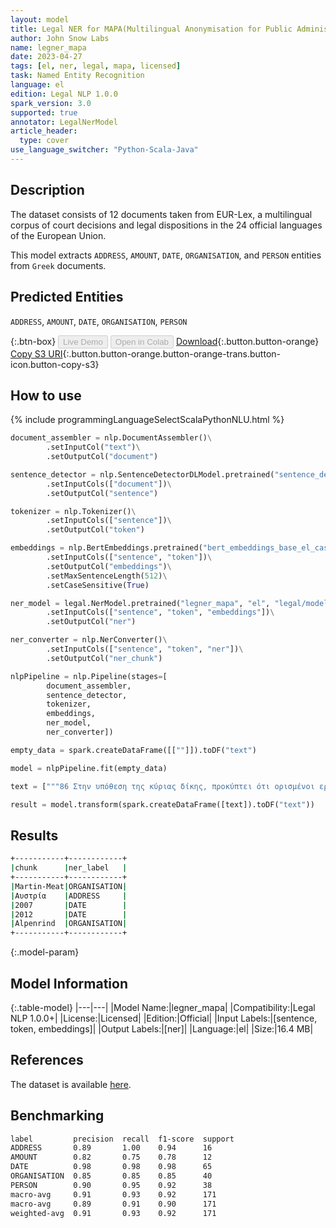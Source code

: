 ```yaml
---
layout: model
title: Legal NER for MAPA(Multilingual Anonymisation for Public Administrations)
author: John Snow Labs
name: legner_mapa
date: 2023-04-27
tags: [el, ner, legal, mapa, licensed]
task: Named Entity Recognition
language: el
edition: Legal NLP 1.0.0
spark_version: 3.0
supported: true
annotator: LegalNerModel
article_header:
  type: cover
use_language_switcher: "Python-Scala-Java"
---
```


## Description

The dataset consists of 12 documents taken from EUR-Lex, a multilingual corpus of court decisions and legal dispositions in the 24 official languages of the European Union.

This model extracts `ADDRESS`, `AMOUNT`, `DATE`, `ORGANISATION`, and `PERSON` entities from `Greek` documents.

## Predicted Entities

`ADDRESS`, `AMOUNT`, `DATE`, `ORGANISATION`, `PERSON`

{:.btn-box}
<button class="button button-orange" disabled>Live Demo</button>
<button class="button button-orange" disabled>Open in Colab</button>
[Download](https://s3.amazonaws.com/auxdata.johnsnowlabs.com/legal/models/legner_mapa_el_1.0.0_3.0_1682590655353.zip){:.button.button-orange}
[Copy S3 URI](s3://auxdata.johnsnowlabs.com/legal/models/legner_mapa_el_1.0.0_3.0_1682590655353.zip){:.button.button-orange.button-orange-trans.button-icon.button-copy-s3}

## How to use



<div class="tabs-box" markdown="1">
{% include programmingLanguageSelectScalaPythonNLU.html %}

```python
document_assembler = nlp.DocumentAssembler()\
        .setInputCol("text")\
        .setOutputCol("document")

sentence_detector = nlp.SentenceDetectorDLModel.pretrained("sentence_detector_dl", "xx")\
        .setInputCols(["document"])\
        .setOutputCol("sentence")

tokenizer = nlp.Tokenizer()\
        .setInputCols(["sentence"])\
        .setOutputCol("token")

embeddings = nlp.BertEmbeddings.pretrained("bert_embeddings_base_el_cased", "el")\
        .setInputCols(["sentence", "token"])\
        .setOutputCol("embeddings")\
        .setMaxSentenceLength(512)\
        .setCaseSensitive(True)

ner_model = legal.NerModel.pretrained("legner_mapa", "el", "legal/models")\
        .setInputCols(["sentence", "token", "embeddings"])\
        .setOutputCol("ner")

ner_converter = nlp.NerConverter()\
        .setInputCols(["sentence", "token", "ner"])\
        .setOutputCol("ner_chunk")

nlpPipeline = nlp.Pipeline(stages=[
        document_assembler,
        sentence_detector,
        tokenizer,
        embeddings,
        ner_model,
        ner_converter])

empty_data = spark.createDataFrame([[""]]).toDF("text")

model = nlpPipeline.fit(empty_data)

text = ["""86 Στην υπόθεση της κύριας δίκης, προκύπτει ότι ορισμένοι εργαζόμενοι της Martin‑Meat αποσπάσθηκαν στην Αυστρία κατά την περίοδο μεταξύ του έτους 2007 και του έτους 2012, για την εκτέλεση εργασιών τεμαχισμού κρέατος σε εγκαταστάσεις της Alpenrind."""]

result = model.transform(spark.createDataFrame([text]).toDF("text"))
```

</div>

## Results

```bash
+-----------+------------+
|chunk      |ner_label   |
+-----------+------------+
|Martin‑Meat|ORGANISATION|
|Αυστρία    |ADDRESS     |
|2007       |DATE        |
|2012       |DATE        |
|Alpenrind  |ORGANISATION|
+-----------+------------+
```

{:.model-param}
## Model Information

{:.table-model}
|---|---|
|Model Name:|legner_mapa|
|Compatibility:|Legal NLP 1.0.0+|
|License:|Licensed|
|Edition:|Official|
|Input Labels:|[sentence, token, embeddings]|
|Output Labels:|[ner]|
|Language:|el|
|Size:|16.4 MB|

## References

The dataset is available [here](https://huggingface.co/datasets/joelito/mapa).

## Benchmarking

```bash
label         precision  recall  f1-score  support 
ADDRESS       0.89       1.00    0.94      16      
AMOUNT        0.82       0.75    0.78      12      
DATE          0.98       0.98    0.98      65      
ORGANISATION  0.85       0.85    0.85      40      
PERSON        0.90       0.95    0.92      38      
macro-avg     0.91       0.93    0.92      171     
macro-avg     0.89       0.91    0.90      171     
weighted-avg  0.91       0.93    0.92      171     
```

